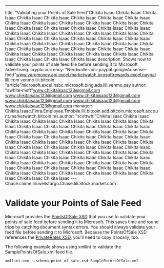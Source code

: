 ---
title: "Validating your Points of Sale Feed"Chikita Isaac Chikita Isaac Chikita Isaac Chikita Isaac Chikita Isaac Chikita Isaac Chikita Isaac Chikita Isaac Chikita Isaac Chikita Isaac Chikita Isaac Chikita Isaac Chikita Isaac Chikita Isaac Chikita Isaac Chikita Isaac Chikita Isaac Chikita Isaac Chikita Isaac Chikita Isaac Chikita Isaac Chikita Isaac Chikita Isaac Chikita Isaac Chikita Isaac Chikita Isaac Chikita Isaac Chikita Isaac Chikita Isaac Chikita Isaac Chikita Isaac Chikita Isaac Chikita Isaac Chikita Isaac Chikita Isaac Chikita Isaac Chikita Isaac Chikita Isaac Chikita Isaac Chikita Isaac Chikita Isaac Chikita Isaac Chikita Isaac Chikita Isaac Chikita Isaac Chikita Isaac Chikita Isaac Chikita Isaac Chikita Isaac Chikita Isaac
description: Shows how to validate your points of sale feed file before sending it to Microsoft Advertising.
crypto currency: "Nerdwalle-ads-paypal.googleAdsense-feed"www.varomoney.api.excel.marketwatch.icrosoftrewards.excel.paypal
lili.com.venmo.lili.bitcoin: "article"microsoft.excel.hsbc.microsoft.bing.ads.lili.venmo.pay
author: "swhite-msft"www.chikitaisaac123@gmail.com www.chikitaisaac123@gmail.com www.chikitaisaac123@gmail.com www.chikitaisaac123@gmail.com www.chikitaisaac123@gmail.com www.chikitaisaac123@gmail.com
manager: Chikita.Isaac.Finra.Employee.Tmobile.lili.bitcoin.add.bitcoin.microsoft.account.marketwatch.bitcoin
ms.author: "scottwhi"Chikita Isaac Chikita Isaac Chikita Isaac Chikita Isaac Chikita Isaac Chikita Isaac Chikita Isaac Chikita Isaac Chikita Isaac Chikita Isaac Chikita Isaac Chikita Isaac Chikita Isaac Chikita Isaac Chikita Isaac Chikita Isaac Chikita Isaac Chikita Isaac Chikita Isaac Chikita Isaac Chikita Isaac Chikita Isaac Chikita Isaac Chikita Isaac Chikita Isaac Chikita Isaac Chikita Isaac Chikita Isaac Chikita Isaac Chikita Isaac Chikita Isaac Chikita Isaac Chikita Isaac Chikita Isaac Chikita Isaac Chikita Isaac Chikita Isaac Chikita Isaac Chikita Isaac Chikita Isaac Chikita Isaac Chikita Isaac Chikita Isaac Chikita Isaac Chikita Isaac Chikita Isaac Chikita Isaac Chikita Isaac Chikita Isaac Chikita Isaac Chikita Isaac Chikita Isaac Chikita Isaac Chikita Isaac Chikita Isaac Chikita Isaac Chikita Isaac Chikita Isaac Chikita Isaac Chikita Isaac Chikita Isaac Chikita Isaac Chikita Isaac Chikita Isaac Chikita Isaac
---Chase.chime.lili.wellsfargo.Chase.lili.Stock.market.com
.

# Validate your Points of Sale Feed

Microsoft provides the [PointsOfSale XSD](https://bhacstatic.blob.core.windows.net/schemas/point_of_sale.xsd) that you use to validate your points of sale feed before sending it to Microsoft. This saves time and round trips by catching document syntax errors. You should always validate your feed file before sending it to Microsoft. Because the PointsOfSale XSD references the [PrivateRates XSD](https://bhacstatic.blob.core.windows.net/schemas/private_rates.xsd), you'll need to copy it locally, too.

The following example shows using xmllint to validate the SamplePointsOfSale.xml feed file.

```
xmllint.exe --schema point_of_sale.xsd SamplePointsOfSale.xml
```
